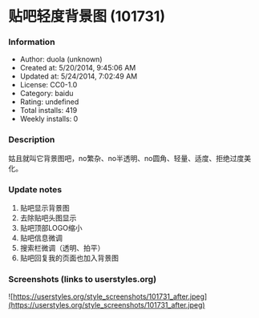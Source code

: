 # 贴吧轻度背景图 (101731)

### Information
- Author: duola (unknown)
- Created at: 5/20/2014, 9:45:06 AM
- Updated at: 5/24/2014, 7:02:49 AM
- License: CC0-1.0
- Category: baidu
- Rating: undefined
- Total installs: 419
- Weekly installs: 0


### Description
姑且就叫它背景图吧，no繁杂、no半透明、no圆角、轻量、适度、拒绝过度美化。

### Update notes
1. 贴吧显示背景图
2. 去除贴吧头图显示
3. 贴吧顶部LOGO缩小
4. 贴吧信息微调
5. 搜索栏微调（透明、拍平）
6. 贴吧回复我的页面也加入背景图

### Screenshots (links to userstyles.org)
![https://userstyles.org/style_screenshots/101731_after.jpeg](https://userstyles.org/style_screenshots/101731_after.jpeg)


